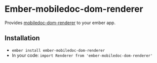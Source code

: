 # Ember-mobiledoc-dom-renderer

Provides [mobiledoc-dom-renderer](https://github.com/bustlelabs/mobiledoc-dom-renderer) to your ember app.

## Installation

* `ember install ember-mobiledoc-dom-renderer`
* In your code: `import Renderer from 'ember-mobiledoc-dom-renderer'`
